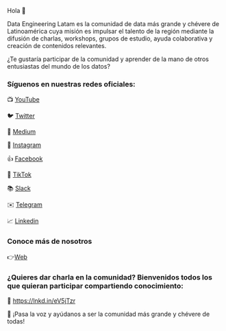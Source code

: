 Hola :wave:

Data Engineering Latam es la comunidad de data más grande y chévere de Latinoamérica cuya misión es impulsar el talento de la región mediante la difusión de charlas, workshops, grupos de estudio, ayuda colaborativa y creación de contenidos relevantes.

¿Te gustaría participar de la comunidad y aprender de la mano de otros entusiastas del mundo de los datos?

### Síguenos en nuestras redes oficiales:

:tv: [YouTube](https://youtube.com/c/dataengineeringlatam?sub_confirmation=1)

:bird: [Twitter](https://twitter.com/DataEngiLatam)

📰 [Medium](https://medium.com/@dataengineeringlatam)

:camera_flash: [Instagram](https://instagram.com/dataengineeringlatam)

:+1: [Facebook](https://facebook.com/dataengineeringlatam)

:musical_score: [TikTok](https://www.tiktok.com/@dataengineeringlatam)

:books: [Slack](https://bit.ly/dataengineeringlatam_slack)

:envelope: [Telegram](https://t.me/dataengineeringlatam)

:chart_with_upwards_trend: [Linkedin](https://linkedin.com/company/data-engineering-latam)

### Conoce más de nosotros

👉[Web](https://beacons.ai/dataengineeringlatam)

### ¿Quieres dar charla en la comunidad? Bienvenidos todos los que quieran participar compartiendo conocimiento:

:microphone: https://lnkd.in/eV5jTzr

:loudspeaker: ¡Pasa la voz y ayúdanos a ser la comunidad más grande y chévere de todas!
